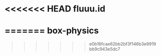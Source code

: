 <<<<<<< HEAD
fluuu.id
========
=======
box-physics
===========
>>>>>>> e0b16fcae62bb2bf3f146b3e9919bb9c943e5dc7
